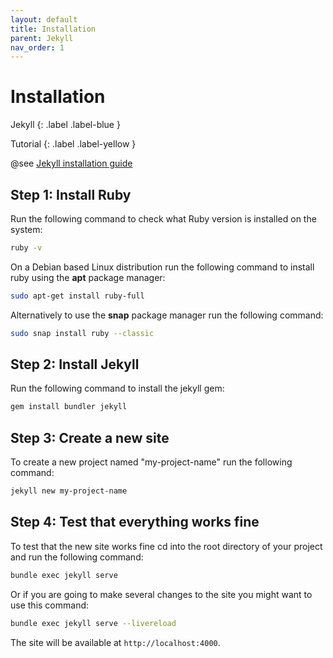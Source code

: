```yaml
---
layout: default
title: Installation
parent: Jekyll
nav_order: 1
---
```


# Installation

Jekyll
{: .label .label-blue }

Tutorial
{: .label .label-yellow }

@see [Jekyll installation guide](https://jekyllrb.com/docs/installation/)

## Step 1: Install Ruby

Run the following command to check what Ruby version is installed on the system:

```bash
ruby -v
```

On a Debian based Linux distribution run the following command to install ruby using the **apt** package manager:

```bash
sudo apt-get install ruby-full
```

Alternatively to use the **snap** package manager run the following command:

```bash
sudo snap install ruby --classic
```

## Step 2: Install Jekyll

Run the following command to install the jekyll gem:

```bash
gem install bundler jekyll
```

## Step 3: Create a new site

To create a new project named "my-project-name" run the following command:

```bash
jekyll new my-project-name
```

## Step 4: Test that everything works fine

To test that the new site works fine cd into the root directory of your project and run the following command:

```bash
bundle exec jekyll serve
```

Or if you are going to make several changes to the site you might want to use this command:

```bash
bundle exec jekyll serve --livereload
```

The site will be available at `http://localhost:4000`.
